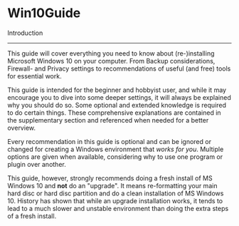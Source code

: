 # Win10Guide

Introduction

* * *

This guide will cover everything you need to know about (re-)installing Microsoft Windows 10 on your computer. From Backup considerations, Firewall- and Privacy settings to recommendations of useful (and free) tools for essential work.

This guide is intended for the beginner and hobbyist user, and while it may encourage you to dive into some deeper settings, it will always be explained why you should do so. Some optional and extended knowledge is required to do certain things. These comprehensive explanations are contained in the supplementary section and referenced when needed for a better overview.

Every recommendation in this guide is optional and can be ignored or changed for creating a Windows environment that *works for you*. Multiple options are given when available, considering why to use one program or plugin over another.

This guide, however, strongly recommends doing a fresh install of MS Windows 10 and **not** do an "upgrade". It means re-formatting your main hard disc or hard disc partition and do a clean installation of MS Windows 10. History has shown that while an upgrade installation works, it tends to lead to a much slower and unstable environment than doing the extra steps of a fresh install.
